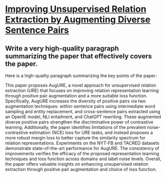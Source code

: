 # [Improving Unsupervised Relation Extraction by Augmenting Diverse   Sentence Pairs](https://arxiv.org/abs/2312.00552)

## Write a very high-quality paragraph summarizing the paper that effectively covers the paper.

 Here is a high-quality paragraph summarizing the key points of the paper:

This paper proposes AugURE, a novel approach for unsupervised relation extraction (URE) that focuses on improving relation representation learning through positive pair augmentation and a more suitable loss function. Specifically, AugURE increases the diversity of positive pairs via two augmentation techniques: within-sentence pairs using intermediate word sampling and entity replacement, and cross-sentence pairs extracted using an OpenIE model, NLI entailment, and ChatGPT rewriting. These augmented diverse positive pairs strengthen the discriminative power of contrastive learning. Additionally, the paper identifies limitations of the prevalent noise-contrastive estimation (NCE) loss for URE tasks, and instead proposes a more robust margin loss to better capture the similarity spectrum for relation representations. Experiments on the NYT-FB and TACRED datasets demonstrate state-of-the-art performance for AugURE. The consistency of improvements verifies the efficacy of the proposed representation learning techniques and loss function across domains and label noise levels. Overall, the paper offers valuable insights on enhancing unsupervised relation extraction through positive pair augmentation and choice of loss function.
